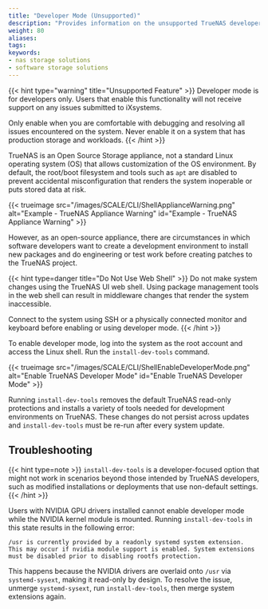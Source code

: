 ```yaml
---
title: "Developer Mode (Unsupported)"
description: "Provides information on the unsupported TrueNAS developer mode and how to enable it."
weight: 80
aliases:
tags:
keywords:
- nas storage solutions
- software storage solutions
---
```


{{< hint type="warning" title="Unsupported Feature" >}}
Developer mode is for developers only.
Users that enable this functionality will not receive support on any issues submitted to iXsystems.

Only enable when you are comfortable with debugging and resolving all issues encountered on the system.
Never enable it on a system that has production storage and workloads.
{{< /hint >}}

TrueNAS is an Open Source Storage appliance, not a standard Linux operating system (OS) that allows customization of the OS environment.
By default, the root/boot filesystem and tools such as `apt` are disabled to prevent accidental misconfiguration that renders the system inoperable or puts stored data at risk.

{{< trueimage src="/images/SCALE/CLI/ShellApplianceWarning.png" alt="Example - TrueNAS Appliance Warning" id="Example - TrueNAS Appliance Warning" >}}

However, as an open-source appliance, there are circumstances in which software developers want to create a development environment to install new packages and do engineering or test work before creating patches to the TrueNAS project.

{{< hint type=danger title="Do Not Use Web Shell" >}}
Do not make system changes using the TrueNAS UI web shell.
Using package management tools in the web shell can result in middleware changes that render the system inaccessible.

Connect to the system using SSH or a physically connected monitor and keyboard before enabling or using developer mode.
{{< /hint >}}

To enable developer mode, log into the system as the root account and access the Linux shell.
Run the `install-dev-tools` command.

{{< trueimage src="/images/SCALE/CLI/ShellEnableDeveloperMode.png" alt="Enable TrueNAS Developer Mode" id="Enable TrueNAS Developer Mode" >}}

Running `install-dev-tools` removes the default TrueNAS read-only protections and installs a variety of tools needed for development environments on TrueNAS.
These changes do not persist across updates and `install-dev-tools` must be re-run after every system update.

## Troubleshooting

{{< hint type=note >}}
`install-dev-tools` is a developer-focused option that might not work in scenarios beyond those intended by TrueNAS developers, such as modified installations or deployments that use non-default settings.
{{< /hint >}}

Users with NVIDIA GPU drivers installed cannot enable developer mode while the NVIDIA kernel module is mounted.
Running `install-dev-tools` in this state results in the following error:  
```
/usr is currently provided by a readonly systemd system extension.
This may occur if nvidia module support is enabled. System extensions
must be disabled prior to disabling rootfs protection.
```
This happens because the NVIDIA drivers are overlaid onto `/usr` via `systemd-sysext`, making it read-only by design.
To resolve the issue, unmerge `systemd-sysext`, run `install-dev-tools`, then merge system extensions again.
